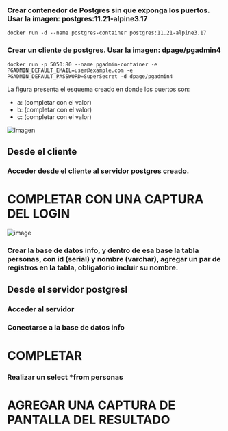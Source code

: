 ### Crear contenedor de Postgres sin que exponga los puertos. Usar la imagen: postgres:11.21-alpine3.17

```docker run -d --name postgres-container postgres:11.21-alpine3.17```

### Crear un cliente de postgres. Usar la imagen: dpage/pgadmin4

```docker run -p 5050:80 --name pgadmin-container -e PGADMIN_DEFAULT_EMAIL=user@example.com -e PGADMIN_DEFAULT_PASSWORD=SuperSecret -d dpage/pgadmin4```

La figura presenta el esquema creado en donde los puertos son:
- a: (completar con el valor)
- b: (completar con el valor)
- c: (completar con el valor)

![Imagen](imagenes/esquema-ejercicio3.PNG)

## Desde el cliente
### Acceder desde el cliente al servidor postgres creado.
# COMPLETAR CON UNA CAPTURA DEL LOGIN

![image](https://github.com/eddyarias/2024A-ISWD633-GR1/assets/94008713/a6dd8d19-06ab-4cbc-b22b-bc969e6d4176)

### Crear la base de datos info, y dentro de esa base la tabla personas, con id (serial) y nombre (varchar), agregar un par de registros en la tabla, obligatorio incluir su nombre.

## Desde el servidor postgresl
### Acceder al servidor
### Conectarse a la base de datos info
# COMPLETAR
### Realizar un select *from personas
# AGREGAR UNA CAPTURA DE PANTALLA DEL RESULTADO
